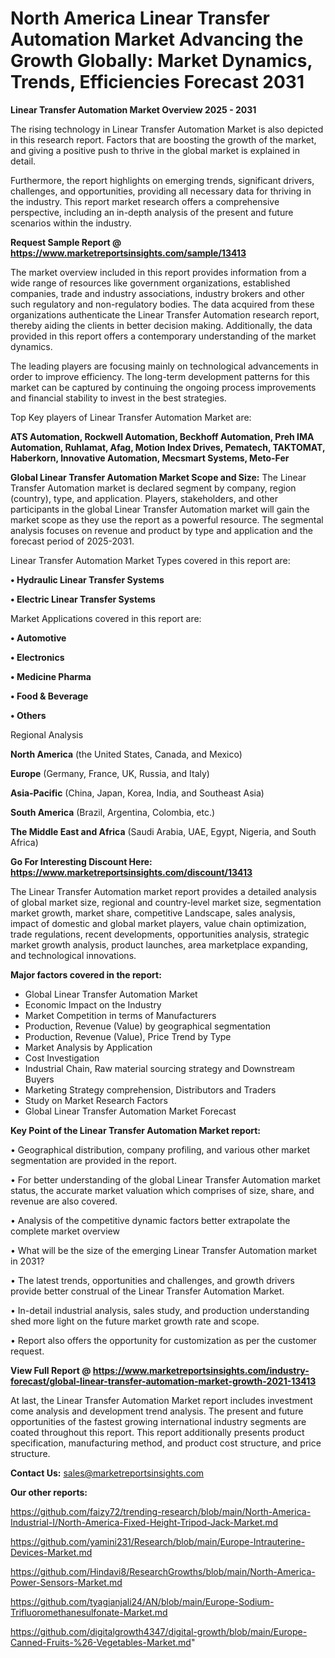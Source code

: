  # North America Linear Transfer Automation Market Advancing the Growth Globally: Market Dynamics, Trends, Efficiencies Forecast 2031

<Strong> Linear Transfer Automation Market Overview 2025 - 2031</strong>

The rising technology in Linear Transfer Automation Market is also depicted in this research report. Factors that are boosting the growth of the market, and giving a positive push to thrive in the global market is explained in detail.

Furthermore, the report highlights on emerging trends, significant drivers, challenges, and opportunities, providing all necessary data for thriving in the industry. This report market research offers a comprehensive perspective, including an in-depth analysis of the present and future scenarios within the industry.

<strong>Request Sample Report @ <a href=https://www.marketreportsinsights.com/sample/13413>https://www.marketreportsinsights.com/sample/13413</a></strong>

The market overview included in this report provides information from a wide range of resources like government organizations, established companies, trade and industry associations, industry brokers and other such regulatory and non-regulatory bodies. The data acquired from these organizations authenticate the Linear Transfer Automation research report, thereby aiding the clients in better decision making. Additionally, the data provided in this report offers a contemporary understanding of the market dynamics.

The leading players are focusing mainly on technological advancements in order to improve efficiency. The long-term development patterns for this market can be captured by continuing the ongoing process improvements and financial stability to invest in the best strategies.

Top Key players of Linear Transfer Automation Market are:

<strong>ATS Automation, Rockwell Automation, Beckhoff Automation, Preh IMA Automation, Ruhlamat, Afag, Motion Index Drives, Pematech, TAKTOMAT, Haberkorn, Innovative Automation, Mecsmart Systems, Meto-Fer</strong>

<strong><b>Global Linear Transfer Automation Market Scope and Size:</b></strong>
The Linear Transfer Automation market is declared segment by company, region (country), type, and application. Players, stakeholders, and other participants in the global Linear Transfer Automation market will gain the market scope as they use the report as a powerful resource. The segmental analysis focuses on revenue and product by type and application and the forecast period of 2025-2031.

Linear Transfer Automation Market Types covered in this report are:

<strong>• Hydraulic Linear Transfer Systems

• Electric Linear Transfer Systems</strong>

Market Applications covered in this report are:

<strong>• Automotive

• Electronics

• Medicine Pharma

• Food & Beverage

• Others</strong> 

Regional Analysis

<strong>North America</strong> (the United States, Canada, and Mexico)

<strong>Europe</strong> (Germany, France, UK, Russia, and Italy)

<strong>Asia-Pacific</strong> (China, Japan, Korea, India, and Southeast Asia)

<strong>South America</strong> (Brazil, Argentina, Colombia, etc.)

<strong>The Middle East and Africa</strong> (Saudi Arabia, UAE, Egypt, Nigeria, and South Africa)

<strong>Go For Interesting Discount Here: <a href=https://www.marketreportsinsights.com/discount/13413>https://www.marketreportsinsights.com/discount/13413</a></strong>

The Linear Transfer Automation market report provides a detailed analysis of global market size, regional and country-level market size, segmentation market growth, market share, competitive Landscape, sales analysis, impact of domestic and global market players, value chain optimization, trade regulations, recent developments, opportunities analysis, strategic market growth analysis, product launches, area marketplace expanding, and technological innovations.

<strong><b>Major factors covered in the report:</b></strong>
<ul>
  <li>Global Linear Transfer Automation Market </li>
  <li>Economic Impact on the Industry</li>
  <li>Market Competition in terms of Manufacturers</li>
  <li>Production, Revenue (Value) by geographical segmentation</li>
  <li>Production, Revenue (Value), Price Trend by Type</li>
  <li>Market Analysis by Application</li>
  <li>Cost Investigation</li>
  <li>Industrial Chain, Raw material sourcing strategy and Downstream Buyers</li>
  <li>Marketing Strategy comprehension, Distributors and Traders</li>
  <li>Study on Market Research Factors</li>
  <li>Global Linear Transfer Automation Market Forecast</li>
</ul>

<strong><b>Key Point of the Linear Transfer Automation Market report:</b></strong>

• Geographical distribution, company profiling, and various other market segmentation are provided in the report.

• For better understanding of the global Linear Transfer Automation market status, the accurate market valuation which comprises of size, share, and revenue are also covered.

• Analysis of the competitive dynamic factors better extrapolate the complete market overview

• What will be the size of the emerging Linear Transfer Automation market in 2031?

• The latest trends, opportunities and challenges, and growth drivers provide better construal of the Linear Transfer Automation Market.

• In-detail industrial analysis, sales study, and production understanding shed more light on the future market growth rate and scope.

• Report also offers the opportunity for customization as per the customer request.

<strong><b>View Full Report @ <a href=https://www.marketreportsinsights.com/industry-forecast/global-linear-transfer-automation-market-growth-2021-13413>https://www.marketreportsinsights.com/industry-forecast/global-linear-transfer-automation-market-growth-2021-13413</a></b></strong>


At last, the Linear Transfer Automation Market report includes investment come analysis and development trend analysis. The present and future opportunities of the fastest growing international industry segments are coated throughout this report. This report additionally presents product specification, manufacturing method, and product cost structure, and price structure.

<strong>Contact Us:</strong>
sales@marketreportsinsights.com

<strong>Our other reports:</strong>

<a href=https://github.com/faizy72/trending-research/blob/main/North-America-Industrial-I/North-America-Fixed-Height-Tripod-Jack-Market.md>https://github.com/faizy72/trending-research/blob/main/North-America-Industrial-I/North-America-Fixed-Height-Tripod-Jack-Market.md</a>

<a href=https://github.com/yamini231/Research/blob/main/Europe-Intrauterine-Devices-Market.md>https://github.com/yamini231/Research/blob/main/Europe-Intrauterine-Devices-Market.md</a>

<a href=https://github.com/Hindavi8/ResearchGrowths/blob/main/North-America-Power-Sensors-Market.md>https://github.com/Hindavi8/ResearchGrowths/blob/main/North-America-Power-Sensors-Market.md</a>

<a href=https://github.com/tyagianjali24/AN/blob/main/Europe-Sodium-Trifluoromethanesulfonate-Market.md>https://github.com/tyagianjali24/AN/blob/main/Europe-Sodium-Trifluoromethanesulfonate-Market.md</a>

<a href=https://github.com/digitalgrowth4347/digital-growth/blob/main/Europe-Canned-Fruits-%26-Vegetables-Market.md>https://github.com/digitalgrowth4347/digital-growth/blob/main/Europe-Canned-Fruits-%26-Vegetables-Market.md</a>"
